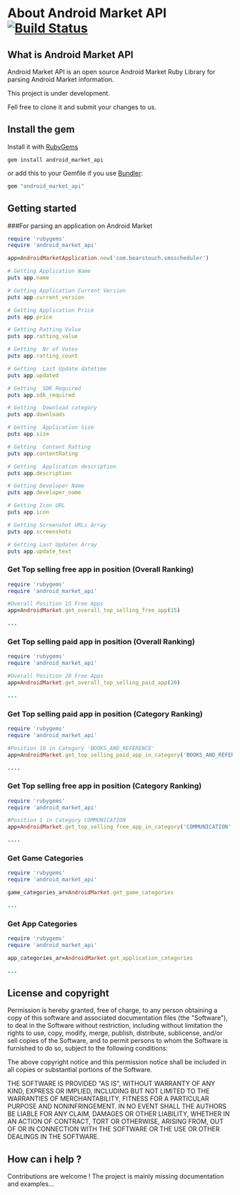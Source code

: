 # About Android Market API [![Build Status](https://travis-ci.org/drecom/android_market_api.png)](https://travis-ci.org/drecom/android_market_api)

## What is Android Market API

Android Market API  is an open source Android Market Ruby Library for parsing Android Market information.

This project is under development.

Fell free to clone it and submit your changes to us.

## Install the gem ##

Install it with [RubyGems](https://rubygems.org/)

```
gem install android_market_api
```

or add this to your Gemfile if you use [Bundler](http://gembundler.com/):

```ruby
gem "android_market_api"
```

## Getting started ##

###For parsing an application on Android Market

```ruby
require 'rubygems'
require 'android_market_api'

app=AndroidMarketApplication.new('com.bearstouch.smsscheduler')

# Getting Application Name
puts app.name

# Getting Application Current Version
puts app.current_version

# Getting Application Price
puts app.price

# Getting Ratting Value
puts app.ratting_value

# Getting  Nr of Votes
puts app.ratting_count

# Getting  Last Update datetime
puts app.updated

# Getting  SDK Required
puts app.sdk_required

# Getting  Download category
puts app.downloads

# Getting  Application Size
puts app.size

# Getting  Content Ratting
puts app.contentRating

# Getting  Application description
puts app.description

# Getting Developer Name
puts app.developer_name

# Getting Icon URL
puts app.icon

# Getting Screenshot URLs Array
puts app.screenshots

# Getting Last Updates Array
puts app.update_text
```

### Get Top selling free app in position (Overall Ranking)

```ruby
require 'rubygems'
require 'android_market_api'

#Overall Position 15 Free Apps
app=AndroidMarket.get_overall_top_selling_free_app(15)

...
```

### Get Top selling paid app in position (Overall Ranking)

```ruby
require 'rubygems'
require 'android_market_api'

#Overall Position 20 Free Apps
app=AndroidMarket.get_overall_top_selling_paid_app(20)

...
```

### Get Top selling paid app in position (Category Ranking)

```ruby
require 'rubygems'
require 'android_market_api'

#Position 10 in Category 'BOOKS_AND_REFERENCE'
app=AndroidMarket.get_top_selling_paid_app_in_category('BOOKS_AND_REFERENCE',10)

....
```

### Get Top selling free app in position (Category Ranking)

```ruby
require 'rubygems'
require 'android_market_api'

#Position 1 in Category COMMUNICATION
app=AndroidMarket.get_top_selling_free_app_in_category('COMMUNICATION',1)

....
```

### Get Game Categories

```ruby
require 'rubygems'
require 'android_market_api'

game_categories_ar=AndroidMarket.get_game_categories

...
```

### Get App Categories

```ruby
require 'rubygems'
require 'android_market_api'

app_categories_ar=AndroidMarket.get_application_categories

...
```

## License and copyright ##

Permission is hereby granted, free of charge, to any person obtaining a copy
of this software and associated documentation files (the "Software"), to
deal in the Software without restriction, including without limitation the
rights to use, copy, modify, merge, publish, distribute, sublicense, and/or
sell copies of the Software, and to permit persons to whom the Software is
furnished to do so, subject to the following conditions:

The above copyright notice and this permission notice shall be included in
all copies or substantial portions of the Software.

THE SOFTWARE IS PROVIDED "AS IS", WITHOUT WARRANTY OF ANY KIND, EXPRESS OR
IMPLIED, INCLUDING BUT NOT LIMITED TO THE WARRANTIES OF MERCHANTABILITY,
FITNESS FOR A PARTICULAR PURPOSE AND NONINFRINGEMENT. IN NO EVENT SHALL
THE AUTHORS BE LIABLE FOR ANY CLAIM, DAMAGES OR OTHER LIABILITY, WHETHER
IN AN ACTION OF CONTRACT, TORT OR OTHERWISE, ARISING FROM, OUT OF OR IN
CONNECTION WITH THE SOFTWARE OR THE USE OR OTHER DEALINGS IN THE SOFTWARE.

## How can i help ?

Contributions are welcome ! The project is mainly missing documentation and examples...


